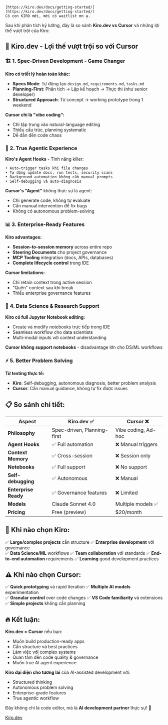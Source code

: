```
[https://kiro.dev/docs/getting-started/](https://kiro.dev/docs/getting-started/)  
Có con KIRO mới, mới có waitlist mn ạ.
```

Sau khi phân tích kỹ lưỡng, đây là so sánh **Kiro.dev vs Cursor** và những lợi thế vượt trội của Kiro:

## 🎯 **Kiro.dev - Lợi thế vượt trội so với Cursor**

### 🏗️ **1. Spec-Driven Development - Game Changer**

**Kiro có triết lý hoàn toàn khác:**
- **Specs Mode**: Tự động tạo `design.md`, `requirements.md`, `tasks.md` 
- **Planning-First**: Phân tích → Lập kế hoạch → Thực thi (như senior developer)
- **Structured Approach**: Từ concept → working prototype trong 1 weekend

**Cursor chỉ là "vibe coding":**
- Chỉ tập trung vào natural-language editing
- Thiếu cấu trúc, planning systematic
- Dễ dẫn đến code chaos

### 🤖 **2. True Agentic Experience**

**Kiro's Agent Hooks** - Tính năng killer:
```
• Auto-trigger tasks khi file changes
• Tự động update docs, run tests, security scans  
• Background automation không cần manual prompts
• Self-debugging và auto-diagnosis
```

**Cursor's "Agent"** không thực sự là agent:
- Chỉ generate code, không tự evaluate
- Cần manual intervention để fix bugs
- Không có autonomous problem-solving

### 📊 **3. Enterprise-Ready Features**

**Kiro advantages:**
- **Session-to-session memory** across entire repo
- **Steering Documents** cho project governance  
- **MCP Tooling** integration (docs, APIs, databases)
- **Complete lifecycle control** trong IDE

**Cursor limitations:**
- Chỉ retain context trong active session
- "Quên" context sau khi break
- Thiếu enterprise governance features

### 🔬 **4. Data Science & Research Support**

**Kiro có full Jupyter Notebook editing:**
- Create và modify notebooks trực tiếp trong IDE
- Seamless workflow cho data scientists
- Multi-modal inputs với context understanding

**Cursor không support notebooks** - disadvantage lớn cho DS/ML workflows

### ⚡ **5. Better Problem Solving**

**Từ testing thực tế:**
- **Kiro**: Self-debugging, autonomous diagnosis, better problem analysis
- **Cursor**: Cần manual guidance, không tự fix được issues

## 📋 **So sánh chi tiết:**

| Aspect | **Kiro.dev** ✅ | **Cursor** ❌ |
|--------|----------------|-------------|
| **Philosophy** | Spec-driven, Planning-first | Vibe coding, Ad-hoc |
| **Agent Hooks** | ✅ Full automation | ❌ Manual triggers |
| **Context Memory** | ✅ Cross-session | ❌ Session only |
| **Notebooks** | ✅ Full support | ❌ No support |
| **Self-debugging** | ✅ Autonomous | ❌ Manual |
| **Enterprise Ready** | ✅ Governance features | ❌ Limited |
| **Models** | Claude Sonnet 4.0 | Multiple models ✅ |
| **Pricing** | Free (preview) | $20/month |

## 🎯 **Khi nào chọn Kiro:**

✅ **Large/complex projects** cần structure
✅ **Enterprise development** với governance  
✅ **Data Science/ML** workflows
✅ **Team collaboration** với standards
✅ **End-to-end automation** requirements
✅ **Learning** good development practices

## ⚠️ **Khi nào chọn Cursor:**

✅ **Quick prototyping** và rapid iteration
✅ **Multiple AI models** experimentation  
✅ **Granular control** over code changes
✅ **VS Code familiarity** và extensions
✅ **Simple projects** không cần planning

## 🔥 **Kết luận:**

**Kiro.dev > Cursor** nếu bạn:
- Muốn build production-ready apps
- Cần structure và best practices
- Làm việc với complex systems
- Quan tâm đến code quality & governance
- Muốn true AI agent experience

**Kiro đại diện cho tương lai** của AI-assisted development với:
- Structured thinking
- Autonomous problem solving  
- Enterprise-grade features
- True agentic workflow

Đây không chỉ là code editor, mà là **AI development partner** thực sự! 🚀

[Kiro.dev](https://kiro.dev/docs/getting-started/)